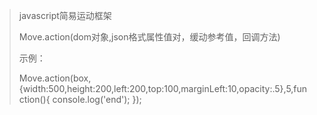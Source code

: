 >  javascript简易运动框架
>
>  Move.action(dom对象,json格式属性值对，缓动参考值，回调方法)
>
>示例：
>
>Move.action(box,{width:500,height:200,left:200,top:100,marginLeft:10,opacity:.5},5,function(){
>          console.log('end');
> });


